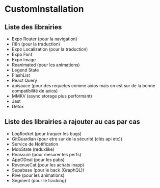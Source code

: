 # CustomInstallation

## Liste des librairies

- Expo Router (pour la navigation)
- i18n (pour la traduction)
- Expo Localization (pour la traduction)
- Expo Font
- Expo Image
- Reanimated (pour les animations)
- Legend State
- FlashList
- React Query
- apisauce (pour des requetes comme axios mais on est sur de la bonne compatibilité de axios)
- MMKV (async storage plus performant)
- Jest
- Detox

## Liste des librairies a rajouter au cas par cas

- LogRocket (pour traquer les bugs)
- GitGuardian (pour etre sur de la sécurité (clés api etc))
- Service de Notification
- MobState (reduxlike)
- Reassure (pour mesurer les perfs)
- AppODeal (pour les pubs)
- RevenueCat (pour les achats inapp)
- Supabase (pour le back (GraphQL))
- Rive (pour les animations)
- Segment (pour le tracking)

